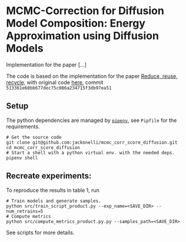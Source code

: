# MCMC-Correction for Diffusion Model Composition: Energy Approximation using Diffusion Models

Implementation for the paper [...]

The code is based on the implementation for the paper [Reduce, reuse, recycle](https://arxiv.org/abs/2302.11552),
with original code [here](https://github.com/yilundu/reduce_reuse_recycle), commit `513361e60bb677dec75c086a234715f3db97ea51`

## Setup

The python dependencies are managed by [`pipenv`](https://pipenv.pypa.io/en/latest/),
see `Pipfile` for the requirements.

```
# Get the source code
git clone git@github.com:jackonelli/mcmc_corr_score_diffusion.git
cd mcmc_corr_score_diffusion
# Start a shell with a python virtual env. with the needed deps.
pipenv shell
```

## Recreate experiments:

To reproduce the results in table 1, run

```
# Train models and generate samples.
python src/train_script_product.py --exp_name=<SAVE_DIR> --num_retrains=5
# Compute metrics
python src/compute_metrics_product.py.py --samples_path=<SAVE_DIR>
```

See scripts for more details.
